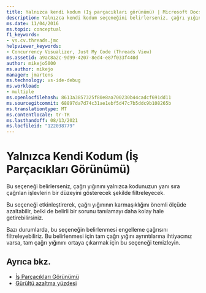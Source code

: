 ```yaml
---
title: Yalnızca kendi kodum (Iş parçacıkları görünümü) | Microsoft Docs
description: Yalnızca kendi kodum seçeneğini belirlerseniz, çağrı yığınını yalnızca kodunuzun yanı sıra çağrılan işlevlerin bir düzeyini gösterecek şekilde nasıl filtreleyeceğinizi öğrenin.
ms.date: 11/04/2016
ms.topic: conceptual
f1_keywords:
- vs.cv.threads.jmc
helpviewer_keywords:
- Concurrency Visualizer, Just My Code (Threads View)
ms.assetid: a9ac8a2c-9d99-4207-8ed4-e87f033f440d
author: mikejo5000
ms.author: mikejo
manager: jmartens
ms.technology: vs-ide-debug
ms.workload:
- multiple
ms.openlocfilehash: 8613a3857325f80e8aa700230b44cadcf691dd11
ms.sourcegitcommit: 68897da7d74c31ae1ebf5d47c7b5ddc9b108265b
ms.translationtype: MT
ms.contentlocale: tr-TR
ms.lasthandoff: 08/13/2021
ms.locfileid: "122038779"
---
```

# <a name="just-my-code-threads-view"></a>Yalnızca Kendi Kodum (İş Parçacıkları Görünümü)
Bu seçeneği belirlerseniz, çağrı yığınını yalnızca kodunuzun yanı sıra çağrılan işlevlerin bir düzeyini gösterecek şekilde filtreleyecek.

 Bu seçeneği etkinleştirerek, çağrı yığınının karmaşıklığını önemli ölçüde azaltabilir, belki de belirli bir sorunu tanılamayı daha kolay hale getirebilirsiniz.

 Bazı durumlarda, bu seçeneğin belirlenmesi engelleme çağrısını filtreleyebiliriz. Bu belirlenmesi için tam çağrı yığını ayrıntılarına ihtiyacınız varsa, tam çağrı yığınını ortaya çıkarmak için bu seçeneği temizleyin.

## <a name="see-also"></a>Ayrıca bkz.
- [İş Parçacıkları Görünümü](../profiling/threads-view-parallel-performance.md)
- [Gürültü azaltma yüzdesi](../profiling/noise-reduction-percentage.md)
